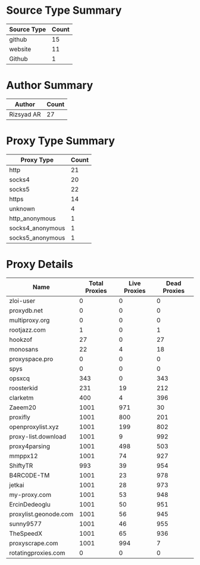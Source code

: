 # Source Type Summary

| Source Type | Count |
|-------------|-------|
| github | 15 |
| website | 11 |
| Github | 1 |


# Author Summary

| Author | Count |
|--------|-------|
| Rizsyad AR | 27 |


# Proxy Type Summary

| Proxy Type | Count |
|------------|-------|
| http | 21 |
| socks4 | 20 |
| socks5 | 22 |
| https | 14 |
| unknown | 4 |
| http_anonymous | 1 |
| socks4_anonymous | 1 |
| socks5_anonymous | 1 |


# Proxy Details

| Name | Total Proxies | Live Proxies | Dead Proxies |
|------|---------------|--------------|---------------|
| zloi-user | 0 | 0 | 0 |
| proxydb.net | 0 | 0 | 0 |
| multiproxy.org | 0 | 0 | 0 |
| rootjazz.com | 1 | 0 | 1 |
| hookzof | 27 | 0 | 27 |
| monosans | 22 | 4 | 18 |
| proxyspace.pro | 0 | 0 | 0 |
| spys | 0 | 0 | 0 |
| opsxcq | 343 | 0 | 343 |
| roosterkid | 231 | 19 | 212 |
| clarketm | 400 | 4 | 396 |
| Zaeem20 | 1001 | 971 | 30 |
| proxifly | 1001 | 800 | 201 |
| openproxylist.xyz | 1001 | 199 | 802 |
| proxy-list.download | 1001 | 9 | 992 |
| proxy4parsing | 1001 | 498 | 503 |
| mmppx12 | 1001 | 74 | 927 |
| ShiftyTR | 993 | 39 | 954 |
| B4RC0DE-TM | 1001 | 23 | 978 |
| jetkai | 1001 | 28 | 973 |
| my-proxy.com | 1001 | 53 | 948 |
| ErcinDedeoglu | 1001 | 50 | 951 |
| proxylist.geonode.com | 1001 | 56 | 945 |
| sunny9577 | 1001 | 46 | 955 |
| TheSpeedX | 1001 | 65 | 936 |
| proxyscrape.com | 1001 | 994 | 7 |
| rotatingproxies.com | 0 | 0 | 0 |
